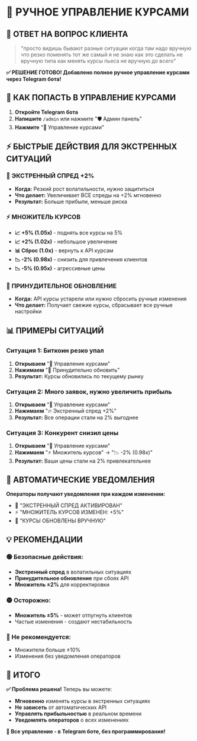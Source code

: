 # 💱 РУЧНОЕ УПРАВЛЕНИЕ КУРСАМИ

## 🎯 ОТВЕТ НА ВОПРОС КЛИЕНТА

> "просто видишь бывают разные ситуации когда там надо вручную что резко поменять тот же самый я не знаю как это сделать не вручную типа как менять курсы пьеса не вручную до всего"

**✅ РЕШЕНИЕ ГОТОВО! Добавлено полное ручное управление курсами через Telegram бота!**

## 🔧 КАК ПОПАСТЬ В УПРАВЛЕНИЕ КУРСАМИ

1. **Откройте Telegram бота**
2. **Напишите** `/admin` или нажмите "🛡️ Админ панель"  
3. **Нажмите** "💱 Управление курсами"

## ⚡ БЫСТРЫЕ ДЕЙСТВИЯ ДЛЯ ЭКСТРЕННЫХ СИТУАЦИЙ

### 🚨 **ЭКСТРЕННЫЙ СПРЕД +2%**
- **Когда:** Резкий рост волатильности, нужно защититься
- **Что делает:** Увеличивает ВСЕ спреды на +2% мгновенно
- **Результат:** Больше прибыли, меньше риска

### ⚡ **МНОЖИТЕЛЬ КУРСОВ** 
- **📈 +5% (1.05x)** - поднять все курсы на 5%
- **📈 +2% (1.02x)** - небольшое увеличение
- **📊 Сброс (1.0x)** - вернуть к API курсам  
- **📉 -2% (0.98x)** - снизить для привлечения клиентов
- **📉 -5% (0.95x)** - агрессивные цены

### 🔄 **ПРИНУДИТЕЛЬНОЕ ОБНОВЛЕНИЕ**
- **Когда:** API курсы устарели или нужно сбросить ручные изменения
- **Что делает:** Получает свежие курсы, сбрасывает все ручные настройки

## 📊 ПРИМЕРЫ СИТУАЦИЙ

### **Ситуация 1: Биткоин резко упал**
1. **Открываем** "💱 Управление курсами"
2. **Нажимаем** "🔄 Принудительно обновить" 
3. **Результат:** Курсы обновились по текущему рынку

### **Ситуация 2: Много заявок, нужно увеличить прибыль**
1. **Открываем** "💱 Управление курсами"
2. **Нажимаем** "🔥 Экстренный спред +2%"
3. **Результат:** Все операции стали на 2% выгоднее

### **Ситуация 3: Конкурент снизил цены**
1. **Открываем** "💱 Управление курсами"
2. **Нажимаем** "⚡ Множитель курсов" → "📉 -2% (0.98x)"
3. **Результат:** Ваши цены стали на 2% привлекательнее

## 🔔 АВТОМАТИЧЕСКИЕ УВЕДОМЛЕНИЯ

**Операторы получают уведомления при каждом изменении:**
- 🚨 "ЭКСТРЕННЫЙ СПРЕД АКТИВИРОВАН" 
- ⚡ "МНОЖИТЕЛЬ КУРСОВ ИЗМЕНЕН: +5%"
- 🔄 "КУРСЫ ОБНОВЛЕНЫ ВРУЧНУЮ"

## 💡 РЕКОМЕНДАЦИИ

### **🟢 Безопасные действия:**
- **Экстренный спред** в волатильных ситуациях
- **Принудительное обновление** при сбоях API
- **Множитель ±2%** для корректировки

### **🟡 Осторожно:**
- **Множитель ±5%** - может отпугнуть клиентов
- Частые изменения - создают нестабильность

### **🔴 Не рекомендуется:**
- Множители больше ±10%
- Изменения без уведомления операторов

## 🎯 ИТОГО

**✅ Проблема решена!** Теперь вы можете:
- **Мгновенно** изменять курсы в экстренных ситуациях
- **Не зависеть** от автоматических API  
- **Управлять прибыльностью** в реальном времени
- **Уведомлять операторов** о всех изменениях

**📱 Все управление - в Telegram боте, без программирования!** 